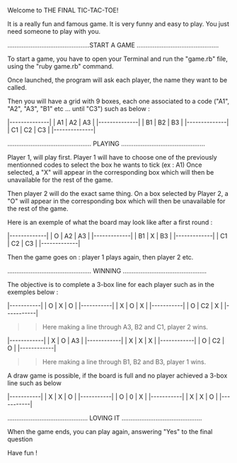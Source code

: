 Welcome to THE FINAL TIC-TAC-TOE!

It is a really fun and famous game. It is very funny and easy to play. You just need someone to play with you.

..............................................START A GAME ..............................................

To start a game, you have to open your Terminal and run the "game.rb" file, using the "ruby game.rb" command.

Once launched, the program will ask each player, the name they want to be called.

Then you will have a grid with 9 boxes, each one associated to a code ("A1", "A2", "A3", "B1" etc ... until "C3") such as below :

|--------------|
| A1 | A2 | A3 |
|--------------|
| B1 | B2 | B3 |
|--------------|
| C1 | C2 | C3 |
|--------------|

............................................... PLAYING ...............................................

Player 1, will play first.
Player 1 will have to choose one of the previously mentionned codes to select the box he wants to tick (ex : A1)
Once selected, a "X" will appear in the corresponding box which will then be unavailable for the rest of the game.

Then player 2 will do the exact same thing.
On a box selected by Player 2, a "O" will appear in the corresponding box which will then be unavailable for the rest of the game.

Here is an exemple of what the board may look like after a first round :

|-------------|
| O | A2 | A3 |
|-------------|
| B1 | X | B3 |
|-------------|
| C1 | C2 | C3 |
|-------------|

Then the game goes on : player 1 plays again, then player 2 etc.

............................................... WINNING ...............................................

The objective is to complete a 3-box line for each player such as in the exemples below :

|-----------|
| O | X | O |
|-----------|
| X | O | X |
|-----------|
| O | C2 | X |
|-----------|

> > Here making a line through A3, B2 and C1, player 2 wins.

|------------|
| X | O | A3 |
|------------|
| X | X | X |
|------------|
| O | C2 | O |
|------------|

> > Here making a line through B1, B2 and B3, player 1 wins.

A draw game is possible, if the board is full and no player achieved a 3-box line such as below

|-----------|
| X | X | O |
|-----------|
| O | 0 | X |
|-----------|
| X | X | O |
|-----------|

............................................. LOVING IT .............................................

When the game ends, you can play again, answering "Yes" to the final question

Have fun !
